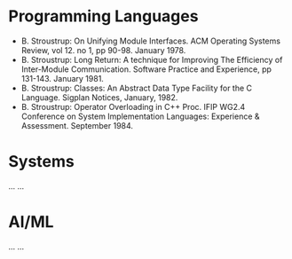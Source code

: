 # Programming Languages
* B. Stroustrup: On Unifying Module Interfaces. ACM Operating Systems Review, vol 12. no 1, pp 90-98. January 1978. 
* B. Stroustrup: Long Return: A technique for Improving The Efficiency of Inter-Module Communication. Software Practice and Experience, pp 131-143. January 1981.
* B. Stroustrup: Classes: An Abstract Data Type Facility for the C Language. Sigplan Notices, January, 1982.
* B. Stroustrup: Operator Overloading in C++ Proc. IFIP WG2.4 Conference on System Implementation Languages: Experience & Assessment. September 1984.
  
# Systems
... ...

# AI/ML
... ...
